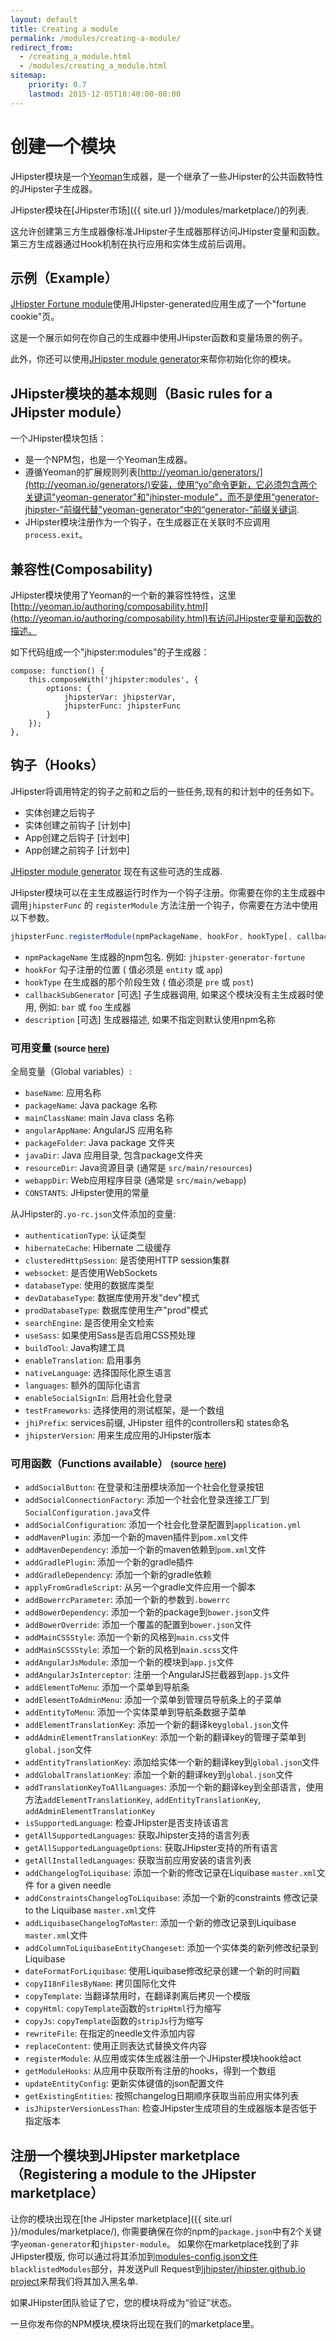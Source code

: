```yaml
---
layout: default
title: Creating a module
permalink: /modules/creating-a-module/
redirect_from:
  - /creating_a_module.html
  - /modules/creating_a_module.html
sitemap:
    priority: 0.7
    lastmod: 2015-12-05T18:40:00-00:00
---
```


# <i class="fa fa-cube"></i> 创建一个模块

JHipster模块是一个[Yeoman](http://yeoman.io/authoring/composability.html)生成器，是一个继承了一些JHipster的公共函数特性的JHipster子生成器。

JHipster模块在[JHipster市场]({{ site.url }}/modules/marketplace/)的列表.

这允许创建第三方生成器像标准JHipster子生成器那样访问JHipster变量和函数。第三方生成器通过Hook机制在执行应用和实体生成前后调用。

## 示例（Example）

[JHipster Fortune module](https://github.com/jdubois/generator-jhipster-fortune)使用JHipster-generated应用生成了一个"fortune cookie"页。

这是一个展示如何在你自己的生成器中使用JHipster函数和变量场景的例子。

此外，你还可以使用[JHipster module generator](https://github.com/jhipster/generator-jhipster-module)来帮你初始化你的模块。

## JHipster模块的基本规则（Basic rules for a JHipster module）

一个JHipster模块包括：

- 是一个NPM包，也是一个Yeoman生成器。
- 遵循Yeoman的扩展规则列表[http://yeoman.io/generators/](http://yeoman.io/generators/)安装，使用“yo”命令更新，它必须包含两个关键词"yeoman-generator"和"jhipster-module"，而不是使用“generator-jhipster-”前缀代替"yeoman-generator"中的“generator-”前缀关键词.
- JHipster模块注册作为一个钩子，在生成器正在关联时不应调用`process.exit`。

## 兼容性(Composability)

JHipster模块使用了Yeoman的一个新的兼容性特性，这里[http://yeoman.io/authoring/composability.html](http://yeoman.io/authoring/composability.html)有访问JHipster变量和函数的描述。

如下代码组成一个"jhipster:modules"的子生成器：

    compose: function() {
        this.composeWith('jhipster:modules', {
            options: {
                jhipsterVar: jhipsterVar,
                jhipsterFunc: jhipsterFunc
            }
        });
    },

## 钩子（Hooks）

JHipster将调用特定的钩子之前和之后的一些任务,现有的和计划中的任务如下。

- 实体创建之后钩子
- 实体创建之前钩子 [计划中]
- App创建之后钩子 [计划中]
- App创建之前钩子 [计划中]

[JHipster module generator](https://github.com/jhipster/generator-jhipster-module) 现在有这些可选的生成器.

JHipster模块可以在主生成器运行时作为一个钩子注册。你需要在你的主生成器中调用`jhipsterFunc` 的 `registerModule` 方法注册一个钩子，你需要在方法中使用以下参数。
```javascript
jhipsterFunc.registerModule(npmPackageName, hookFor, hookType[, callbackSubGenerator[, description]])
```

- `npmPackageName` 生成器的npm包名. 例如: `jhipster-generator-fortune`
- `hookFor` 勾子注册的位置 ( 值必须是 `entity` 或 `app`)
- `hookType` 在生成器的那个阶段生效 ( 值必须是 `pre` 或 `post`)
- `callbackSubGenerator` [可选] 子生成器调用, 如果这个模块没有主生成器时使用, 例如: `bar` 或 `foo` 生成器
- `description` [可选] 生成器描述, 如果不指定则默认使用npm名称

### 可用变量 <small>(source <a href="https://github.com/jhipster/generator-jhipster/blob/master/generators/modules/index.js" target="_blank">here</a>)</small>

全局变量（Global variables）:

- `baseName`: 应用名称
- `packageName`: Java package 名称
- `mainClassName`: main Java class 名称
- `angularAppName`: AngularJS 应用名称
- `packageFolder`: Java package 文件夹
- `javaDir`: Java 应用目录, 包含package文件夹
- `resourceDir`: Java资源目录 (通常是 `src/main/resources`)
- `webappDir`: Web应用程序目录 (通常是 `src/main/webapp`)
- `CONSTANTS`: JHipster使用的常量

从JHipster的`.yo-rc.json`文件添加的变量:

- `authenticationType`: 认证类型
- `hibernateCache`: Hibernate 二级缓存
- `clusteredHttpSession`: 是否使用HTTP session集群
- `websocket`: 是否使用WebSockets
- `databaseType`: 使用的数据库类型
- `devDatabaseType`: 数据库使用开发"dev"模式
- `prodDatabaseType`: 数据库使用生产"prod"模式
- `searchEngine`: 是否使用全文检索
- `useSass`: 如果使用Sass是否启用CSS预处理
- `buildTool`: Java构建工具
- `enableTranslation`: 启用事务
- `nativeLanguage`: 选择国际化原生语言
- `languages`: 额外的国际化语言
- `enableSocialSignIn`: 启用社会化登录
- `testFrameworks`: 选择使用的测试框架，是一个数组
- `jhiPrefix`: services前缀, JHipster 组件的controllers和 states命名
- `jhipsterVersion`: 用来生成应用的JHipster版本

### 可用函数（Functions available） <small>(source <a href="https://github.com/jhipster/generator-jhipster/blob/master/generators/generator-base.js" target="_blank">here</a>)</small>

- `addSocialButton`: 在登录和注册模块添加一个社会化登录按钮
- `addSocialConnectionFactory`: 添加一个社会化登录连接工厂到`SocialConfiguration.java`文件
- `addSocialConfiguration`: 添加一个社会化登录配置到`application.yml`
- `addMavenPlugin`: 添加一个新的maven插件到`pom.xml`文件
- `addMavenDependency`: 添加一个新的maven依赖到`pom.xml`文件
- `addGradlePlugin`: 添加一个新的gradle插件
- `addGradleDependency`: 添加一个新的gradle依赖
- `applyFromGradleScript`: 从另一个gradle文件应用一个脚本
- `addBowerrcParameter`: 添加一个新的参数到`.bowerrc`
- `addBowerDependency`: 添加一个新的package到`bower.json`文件
- `addBowerOverride`: 添加一个覆盖的配置到`bower.json`文件
- `addMainCSSStyle`: 添加一个新的风格到`main.css`文件
- `addMainSCSSStyle`: 添加一个新的风格到`main.scss`文件
- `addAngularJsModule`: 添加一个新的模块到`app.js`文件
- `addAngularJsInterceptor`: 注册一个AngularJS拦截器到`app.js`文件
- `addElementToMenu`: 添加一个菜单到导航条
- `addElementToAdminMenu`: 添加一个菜单到管理员导航条上的子菜单
- `addEntityToMenu`: 添加一个实体菜单到导航条数据子菜单
- `addElementTranslationKey`: 添加一个新的翻译key`global.json`文件
- `addAdminElementTranslationKey`: 添加一个新的翻译key的管理子菜单到`global.json`文件
- `addEntityTranslationKey`: 添加给实体一个新的翻译key到`global.json`文件
- `addGlobalTranslationKey`: 添加一个新的翻译key到`global.json`文件
- `addTranslationKeyToAllLanguages`: 添加一个新的翻译key到全部语言，使用方法`addElementTranslationKey`, `addEntityTranslationKey`, `addAdminElementTranslationKey`
- `isSupportedLanguage`: 检查JHipster是否支持该语言
- `getAllSupportedLanguages`: 获取Jhipster支持的语言列表
- `getAllSupportedLanguageOptions`: 获取JHipster支持的所有语言
- `getAllInstalledLanguages`: 获取当前应用安装的语言列表
- `addChangelogToLiquibase`: 添加一个新的修改记录在Liquibase `master.xml`文件 for a given needle
- `addConstraintsChangelogToLiquibase`: 添加一个新的constraints 修改记录to the Liquibase `master.xml`文件
- `addLiquibaseChangelogToMaster`: 添加一个新的修改记录到Liquibase `master.xml`文件
- `addColumnToLiquibaseEntityChangeset`: 添加一个实体类的新列修改纪录到Liquibase
- `dateFormatForLiquibase`: 使用Liquibase修改纪录创建一个新的时间戳
- `copyI18nFilesByName`: 拷贝国际化文件
- `copyTemplate`: 当翻译禁用时，在翻译剥离后拷贝一个模版
- `copyHtml`: `copyTemplate`函数的`stripHtml`行为缩写
- `copyJs`: `copyTemplate`函数的`stripJs`行为缩写
- `rewriteFile`: 在指定的needle文件添加内容
- `replaceContent`: 使用正则表达式替换文件内容
- `registerModule`: 从应用或实体生成器注册一个JHipster模块hook给act
- `getModuleHooks`: 从应用中获取所有注册的hooks，得到一个数组
- `updateEntityConfig`: 更新实体键值的json配置文件
- `getExistingEntities`: 按照changelog日期顺序获取当前应用实体列表
- `isJhipsterVersionLessThan`: 检查JHipster生成项目的生成器版本是否低于指定版本


## 注册一个模块到JHipster marketplace（Registering a module to the JHipster marketplace）

让你的模块出现在[the JHipster marketplace]({{ site.url }}/modules/marketplace/), 你需要确保在你的npm的`package.json`中有2个关键字`yeoman-generator`和`jhipster-module`。
如果你在marketplace找到了非JHipster模版, 你可以通过将其添加到[modules-config.json文件](https://github.com/jhipster/jhipster.github.io/blob/master/modules/marketplace/data/modules-config.json)`blacklistedModules`部分，并发送Pull Request到[jhipster/jhipster.github.io project](https://github.com/jhipster/jhipster.github.io)来帮我们将其加入黑名单.

如果JHipster团队验证了它，您的模块将成为“验证”状态。

一旦你发布你的NPM模块,模块将出现在我们的marketplace里。
